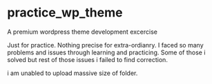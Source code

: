 # practice_wp_theme
A premium wordpress theme development excercise

Just for practice. Nothing precise for extra-ordianry. I faced so many problems and issues through learning and practicing. Some of those i solved but rest of those issues i failed to find correction.


i am unabled to upload massive size of folder.
